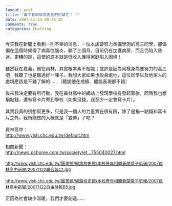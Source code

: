 ```yaml
---
layout: post
title: "員中有同學需要我們的幫忙！！"
date: 2007-11-24 00:40:20
comments: true
categories: Chatting
---
```


今天我在新聞上看到一則不幸的消息，一位本該要努力準備學測的高三同學，卻偏偏在這個時候得了病毒性腦炎，躺了三個月，目前仍在加護病房，而且仍陷入昏迷。更糟的是，這使的原本就是低收入護得家庭陷入困境！<br /><br />雖然我在嘉義，他在員林，其實根本素不相識；或許是因為同樣身為要努力的高三吧，我聽了也是難過好一陣子。我想大家如果也設身處地，這位同學以及他家人的處境應該是不難了解的......（聽說他在成績、體能表現都不錯）<br /><br />後來我決定要有所行動，我在員林高中的網站上發現學校有發起募款，同時我也想捐點錢，還有寫卡片寄到學校（如果沒錢，我至少一定會寫卡片）。<br /><br />其實我真的很想幫更多，只是我一個人的力量實在很有限，除了是捐一點錢和寫卡片之外，我所能做的大概就是「宣傳」了吧？<br /><br />員林高中：<br /><a target="_blank" href="http://www.ylsh.chc.edu.tw/default.htm">http://www.ylsh.chc.edu.tw/default.htm</a><br /><br />相關新聞：<br /><a target="_blank" href="http://news.pchome.com.tw/society/ettoday/20071122/index-20071122002755040027.html">http://news.pchome.com.tw/society/et...755040027.html</a><br /><font size="2"><font color="Black"><br /><a target="_blank" href="http://www.ylsh.chc.edu.tw/%E5%9C%96%E6%9B%B8%E9%A4%A8/%E7%B6%B2%E8%B7%AF%E6%A0%A1%E5%8F%B2%E9%A4%A8/%E6%9C%AC%E6%A0%A1%E6%AD%B7%E5%B9%B4%E7%9B%B8%E9%97%9C%E6%96%B0%E8%81%9E%E9%9B%BB%E5%AD%90%E5%89%AA%E5%A0%B1/2007%E5%93%A1%E6%9E%97%E9%AB%98%E4%B8%AD%E6%96%B0%E8%81%9E/20071122%E8%81%AF%E5%90%88%E5%A0%B1C1.jpg">http://www.ylsh.chc.edu.tw/圖書館/網路校史館/本校歷年相關新聞電子剪報/2007員林高中新聞/20071122聯合報C1.jpg</a></font></font><br /><br /><font size="2"><font color="Black"><a target="_blank" href="http://www.ylsh.chc.edu.tw/%E5%9C%96%E6%9B%B8%E9%A4%A8/%E7%B6%B2%E8%B7%AF%E6%A0%A1%E5%8F%B2%E9%A4%A8/%E6%9C%AC%E6%A0%A1%E6%AD%B7%E5%B9%B4%E7%9B%B8%E9%97%9C%E6%96%B0%E8%81%9E%E9%9B%BB%E5%AD%90%E5%89%AA%E5%A0%B1/2007%E5%93%A1%E6%9E%97%E9%AB%98%E4%B8%AD%E6%96%B0%E8%81%9E/20071122%E8%87%AA%E7%94%B1%E6%99%82%E5%A0%B1B5.jpg"> http://www.ylsh.chc.edu.tw/圖書館/網路校史館/本校歷年相關新聞電子剪報/2007員林高中新聞/20071122自由時報B5.jpg</a><br /><br /></font></font>正因為社會缺少溫暖，我們才要創造......
